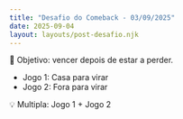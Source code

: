 ```yaml
---
title: "Desafio do Comeback - 03/09/2025"
date: 2025-09-04
layout: layouts/post-desafio.njk
---
```


🎯 Objetivo: vencer depois de estar a perder.  

- Jogo 1: Casa para virar  
- Jogo 2: Fora para virar  

💡 Multipla: Jogo 1 + Jogo 2
